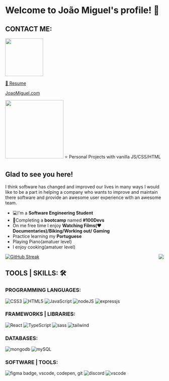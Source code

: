 # Welcome to João Miguel's profile! 👋



## CONTACT ME:

<a href="https://www.linkedin.com/in/jo%C3%A3ocunha021/"><img src="https://img.shields.io/badge/Linkedin-Profile-blu"  width="120"> </a>  

<a href="https://www.linkedin.com/in/jo%C3%A3ocunha021/"> 📄 Resume</a>  

<a href="https://www.linkedin.com/in/jo%C3%A3ocunha021/">JoaoMiguel.com</a>  

<img src ="https://img.shields.io/badge/Curently-Working%20On-orange" width= 185px >
⭐️ Personal Projects with vanilla JS/CSS/HTML
   


## Glad to see you here! 


I think software has changed and improved our lives in many ways I would like to be a part in helping a company who wants to improve and maintain there software and provide an awesome user experience with an awesome team.

* 💻I'm a **Software Engineering Student**
* 🥾Completing a **bootcamp** named **#100Devs**
*  On me free time I enjoy **Watching Films(❤️Documentaries)/Biking/Working out/ Gaming**
* Practice learning my **Portuguese**
* Playing Piano(amatuer level)
* I enjoy cooking(amatuer level)
   
   
[![GitHub Streak](https://github-readme-streak-stats.herokuapp.com?user=joao-miguel8&theme=dark&hide_border=true&mode=weekly)](https://git.io/streak-stats)
<img src= "https://user-images.githubusercontent.com/83466001/223209533-caf00c37-6ce4-4187-9abb-f3f27f6c15b3.gif" align="right" >
## TOOLS | SKILLS:  🛠️

### PROGRAMMING LANGUAGES: 
![CSS3](https://img.shields.io/badge/css3-%231572B6.svg?style=for-the-badge&logo=css3&logoColor=white) ![HTML5](https://img.shields.io/badge/html5-%23E34F26.svg?style=for-the-badge&logo=html5&logoColor=white) ![JavaScript](https://img.shields.io/badge/javascript-%23323330.svg?style=for-the-badge&logo=javascript&logoColor=%23F7DF1E) ![nodeJS](https://img.shields.io/badge/node.js%20support-8-brightgreen.svg) ![expressjs](https://img.shields.io/badge/Express.js-404D59?style=for-the-badge)

### FRAMEWORKS | LIBRARIES:
![React](https://img.shields.io/badge/React-20232A?style=for-the-badge&logo=react&logoColor=61DAFB)
 ![TypeScript](https://img.shields.io/badge/typescript-%23007ACC.svg?style=for-the-badge&logo=typescript&logoColor=white) ![sass](https://img.shields.io/badge/Sass-CC6699?style=for-the-badge&logo=sass&logoColor=white) ![tailwind](https://img.shields.io/badge/Tailwind_CSS-38B2AC?style=for-the-badge&logo=tailwind-css&logoColor=white)

### DATABASES: 
![mongodb](https://img.shields.io/badge/MongoDB-4EA94B?style=for-the-badge&logo=mongodb&logoColor=white)  ![mySQL](https://img.shields.io/badge/MySQL-005C84?style=for-the-badge&logo=mysql&logoColor=white)


### SOFTWARE | TOOLS: 
![figma](https://img.shields.io/badge/Figma-F24E1E?style=for-the-badge&logo=figma&logoColor=white) badge, vscode, codepen, git ![discord](https://img.shields.io/badge/Discord-5865F2?style=for-the-badge&logo=discord&logoColor=white) ![vscode](https://img.shields.io/badge/VSCode-0078D4?style=for-the-badge&logo=visual%20studio%20code&logoColor=white)




